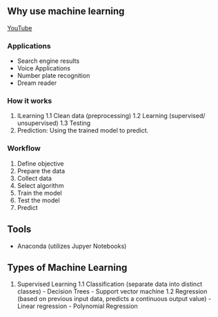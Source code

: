 ## Why use machine learning

[YouTube](https://www.youtube.com/watch?v=Q59X518JZHE&ab_channel=Simplilearn)

### Applications
- Search engine results
- Voice Applications
- Number plate recognition
- Dream reader


### How it works
1. lLearning 
    1.1 Clean data (preprocessing)
    1.2 Learning (supervised/ unsupervised)
    1.3 Testing
2. Prediction: Using the trained model to predict.

### Workflow
1. Define objective
2. Prepare the data
3. Collect data
4. Select algorithm
5. Train the model
6. Test the model
7. Predict

## Tools

- Anaconda (utilizes Jupyer Notebooks)

## Types of Machine Learning

1. Supervised Learning
    1.1 Classification (separate data into distinct classes)
        - Decision Trees
        - Support vector machine
    1.2 Regression (based on previous input data, predicts a continuous output value)
        - Linear regression
        - Polynomial Regression

